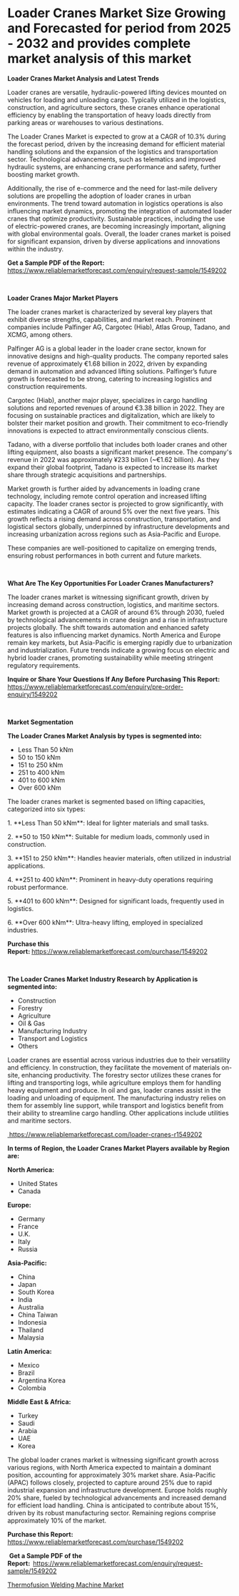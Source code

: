 <p><h1>Loader Cranes Market Size Growing and Forecasted for period from 2025 - 2032 and provides complete market analysis of this market</h1></p><p><strong>Loader Cranes Market Analysis and Latest Trends</strong></p>
<p><p>Loader cranes are versatile, hydraulic-powered lifting devices mounted on vehicles for loading and unloading cargo. Typically utilized in the logistics, construction, and agriculture sectors, these cranes enhance operational efficiency by enabling the transportation of heavy loads directly from parking areas or warehouses to various destinations. </p><p>The Loader Cranes Market is expected to grow at a CAGR of 10.3% during the forecast period, driven by the increasing demand for efficient material handling solutions and the expansion of the logistics and transportation sector. Technological advancements, such as telematics and improved hydraulic systems, are enhancing crane performance and safety, further boosting market growth. </p><p>Additionally, the rise of e-commerce and the need for last-mile delivery solutions are propelling the adoption of loader cranes in urban environments. The trend toward automation in logistics operations is also influencing market dynamics, promoting the integration of automated loader cranes that optimize productivity. Sustainable practices, including the use of electric-powered cranes, are becoming increasingly important, aligning with global environmental goals. Overall, the loader cranes market is poised for significant expansion, driven by diverse applications and innovations within the industry.</p></p>
<p><strong>Get a Sample PDF of the Report:&nbsp;</strong> <a href="https://www.reliablemarketforecast.com/enquiry/request-sample/1549202?utm_campaign=3512&utm_medium=2&utm_source=Github&utm_content=ia&utm_term=10042025&utm_id=loader-cranes">https://www.reliablemarketforecast.com/enquiry/request-sample/1549202</a></p>
<p>&nbsp;</p>
<p><strong>Loader Cranes Major Market Players</strong></p>
<p><p>The loader cranes market is characterized by several key players that exhibit diverse strengths, capabilities, and market reach. Prominent companies include Palfinger AG, Cargotec (Hiab), Atlas Group, Tadano, and XCMG, among others.</p><p>Palfinger AG is a global leader in the loader crane sector, known for innovative designs and high-quality products. The company reported sales revenue of approximately €1.68 billion in 2022, driven by expanding demand in automation and advanced lifting solutions. Palfinger’s future growth is forecasted to be strong, catering to increasing logistics and construction requirements.</p><p>Cargotec (Hiab), another major player, specializes in cargo handling solutions and reported revenues of around €3.38 billion in 2022. They are focusing on sustainable practices and digitalization, which are likely to bolster their market position and growth. Their commitment to eco-friendly innovations is expected to attract environmentally conscious clients.</p><p>Tadano, with a diverse portfolio that includes both loader cranes and other lifting equipment, also boasts a significant market presence. The company's revenue in 2022 was approximately ¥233 billion (~€1.62 billion). As they expand their global footprint, Tadano is expected to increase its market share through strategic acquisitions and partnerships.</p><p>Market growth is further aided by advancements in loading crane technology, including remote control operation and increased lifting capacity. The loader cranes sector is projected to grow significantly, with estimates indicating a CAGR of around 5% over the next five years. This growth reflects a rising demand across construction, transportation, and logistical sectors globally, underpinned by infrastructure developments and increasing urbanization across regions such as Asia-Pacific and Europe.</p><p>These companies are well-positioned to capitalize on emerging trends, ensuring robust performances in both current and future markets.</p></p>
<p>&nbsp;</p>
<p><strong>What Are The Key Opportunities For Loader Cranes Manufacturers?</strong></p>
<p><p>The loader cranes market is witnessing significant growth, driven by increasing demand across construction, logistics, and maritime sectors. Market growth is projected at a CAGR of around 6% through 2030, fueled by technological advancements in crane design and a rise in infrastructure projects globally. The shift towards automation and enhanced safety features is also influencing market dynamics. North America and Europe remain key markets, but Asia-Pacific is emerging rapidly due to urbanization and industrialization. Future trends indicate a growing focus on electric and hybrid loader cranes, promoting sustainability while meeting stringent regulatory requirements.</p></p>
<p><strong>Inquire or Share Your Questions If Any Before Purchasing This Report:</strong> <a href="https://www.reliablemarketforecast.com/enquiry/pre-order-enquiry/1549202?utm_campaign=3512&utm_medium=2&utm_source=Github&utm_content=ia&utm_term=10042025&utm_id=loader-cranes">https://www.reliablemarketforecast.com/enquiry/pre-order-enquiry/1549202</a></p>
<p>&nbsp;</p>
<p><strong>Market Segmentation</strong></p>
<p><strong>The Loader Cranes Market Analysis by types is segmented into:</strong></p>
<p><ul><li>Less Than 50 kNm</li><li>50 to 150 kNm</li><li>151 to 250 kNm</li><li>251 to 400 kNm</li><li>401 to 600 kNm</li><li>Over 600 kNm</li></ul></p>
<p><p>The loader cranes market is segmented based on lifting capacities, categorized into six types: </p><p>1. **Less Than 50 kNm**: Ideal for lighter materials and small tasks.  </p><p>2. **50 to 150 kNm**: Suitable for medium loads, commonly used in construction.  </p><p>3. **151 to 250 kNm**: Handles heavier materials, often utilized in industrial applications.  </p><p>4. **251 to 400 kNm**: Prominent in heavy-duty operations requiring robust performance.  </p><p>5. **401 to 600 kNm**: Designed for significant loads, frequently used in logistics.  </p><p>6. **Over 600 kNm**: Ultra-heavy lifting, employed in specialized industries.</p></p>
<p><strong>Purchase this Report:&nbsp;</strong><a href="https://www.reliablemarketforecast.com/purchase/1549202?utm_campaign=3512&utm_medium=2&utm_source=Github&utm_content=ia&utm_term=10042025&utm_id=loader-cranes">https://www.reliablemarketforecast.com/purchase/1549202</a></p>
<p>&nbsp;</p>
<p><strong>The Loader Cranes Market Industry Research by Application is segmented into:</strong></p>
<p><ul><li>Construction</li><li>Forestry</li><li>Agriculture</li><li>Oil & Gas</li><li>Manufacturing Industry</li><li>Transport and Logistics</li><li>Others</li></ul></p>
<p><p>Loader cranes are essential across various industries due to their versatility and efficiency. In construction, they facilitate the movement of materials on-site, enhancing productivity. The forestry sector utilizes these cranes for lifting and transporting logs, while agriculture employs them for handling heavy equipment and produce. In oil and gas, loader cranes assist in the loading and unloading of equipment. The manufacturing industry relies on them for assembly line support, while transport and logistics benefit from their ability to streamline cargo handling. Other applications include utilities and maritime sectors.</p></p>
<p><a href="https://www.reliablemarketforecast.com/loader-cranes-r1549202?utm_campaign=3512&utm_medium=2&utm_source=Github&utm_content=ia&utm_term=10042025&utm_id=loader-cranes">&nbsp;https://www.reliablemarketforecast.com/loader-cranes-r1549202</a></p>
<p><strong>In terms of Region, the Loader Cranes Market Players available by Region are:</strong></p>
<p>
    <p> <strong> North America: </strong>
        <ul>
            <li>United States</li>
            <li>Canada</li>
        </ul>
        </p> 
    <p> <strong> Europe: </strong>
        <ul>
            <li>Germany</li>
            <li>France</li>
            <li>U.K.</li>
            <li>Italy</li>
            <li>Russia</li>
        </ul>
        </p> 
    <p> <strong> Asia-Pacific: </strong>
        <ul>
            <li>China</li>
            <li>Japan</li>
            <li>South Korea</li>
            <li>India</li>
            <li>Australia</li>
            <li>China Taiwan</li>
            <li>Indonesia</li>
            <li>Thailand</li>
            <li>Malaysia</li>
        </ul>
        </p> 
    <p> <strong> Latin America: </strong>
        <ul>
            <li>Mexico</li>
            <li>Brazil</li>
            <li>Argentina Korea</li>
            <li>Colombia</li>
        </ul>
        </p> 
    <p> <strong> Middle East & Africa: </strong>
        <ul>
            <li>Turkey</li>
            <li>Saudi</li>
            <li>Arabia</li>
            <li>UAE</li>
            <li>Korea</li>
        </ul>
    </p>
    </p>
<p><p>The global loader cranes market is witnessing significant growth across various regions, with North America expected to maintain a dominant position, accounting for approximately 30% market share. Asia-Pacific (APAC) follows closely, projected to capture around 25% due to rapid industrial expansion and infrastructure development. Europe holds roughly 20% share, fueled by technological advancements and increased demand for efficient load handling. China is anticipated to contribute about 15%, driven by its robust manufacturing sector. Remaining regions comprise approximately 10% of the market.</p></p>
<p><strong>Purchase this Report: </strong><a href="https://www.reliablemarketforecast.com/purchase/1549202?utm_campaign=3512&utm_medium=2&utm_source=Github&utm_content=ia&utm_term=10042025&utm_id=loader-cranes">https://www.reliablemarketforecast.com/purchase/1549202</a></p>
<p>&nbsp;<strong>Get a Sample PDF of the Report:&nbsp;&nbsp;</strong><a href="https://www.reliablemarketforecast.com/enquiry/request-sample/1549202?utm_campaign=3512&utm_medium=2&utm_source=Github&utm_content=ia&utm_term=10042025&utm_id=loader-cranes">https://www.reliablemarketforecast.com/enquiry/request-sample/1549202</a></p>
<p><strong></strong></p>
<p><p><a href="https://github.com/oliffzillamv/Market-Research-Report-List-1/blob/main/thermofusion-welding-machine-market.md?utm_campaign=3512&utm_medium=2&utm_source=Github&utm_content=ia&utm_term=10042025&utm_id=loader-cranes">Thermofusion Welding Machine Market</a></p></p>